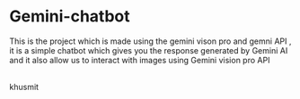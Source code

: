 # Gemini-chatbot
This is the project which is made using the gemini vison pro and gemni API , it is a simple chatbot which gives you the response generated by Gemini AI and it also allow us to interact with images using Gemini vision pro API

<br>
khusmit